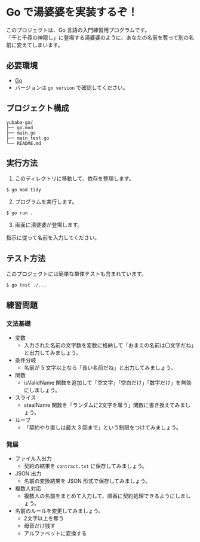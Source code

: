 # Go で湯婆婆を実装するぞ！

このプロジェクトは、Go 言語の入門練習用プログラムです。    
「千と千尋の神隠し」に登場する湯婆婆のように、あなたの名前を奪って別の名前に変えてしまいます。

## 必要環境
- [Go](https://go.dev/dl/)
- バージョンは `go version` で確認してください。

## プロジェクト構成

```
yubaba-go/
├── go.mod
├── main.go
├── main_test.go
└── README.md
```

## 実行方法

1. このディレクトリに移動して、依存を整理します。

```
$ go mod tidy
```

2. プログラムを実行します。

```
$ go run .
```

3. 画面に湯婆婆が登場します。

指示に従って名前を入力してください。

## テスト方法
このプロジェクトには簡単な単体テストも含まれています。

```
$ go test ./...
```

## 練習問題

### 文法基礎

- 変数
  - 入力された名前の文字数を変数に格納して「おまえの名前は〇文字だね」と出力してみましょう。
- 条件分岐
  - 名前が 5 文字以上なら「長い名前だね」と出力してみましょう。
- 関数
  - isValidName 関数を追加して「空文字」「空白だけ」「数字だけ」を無効にしましょう。
- スライス
  - stealName 関数を「ランダムに2文字を奪う」関数に書き換えてみましょう。
- ループ
  - 「契約やり直しは最大 3 回まで」という制限をつけてみましょう。

### 発展

- ファイル入出力
  - 契約の結果を `contract.txt` に保存してみましょう。
- JSON 出力
  - 名前の変換結果を JSON 形式で保存してみましょう。
- 複数人対応
  - 複数人の名前をまとめて入力して、順番に契約処理できるようにしましょう。
- 名前のルールを変更してみましょう。
  - 2文字以上を奪う
  - 母音だけ残す
  - アルファベットに変換する
